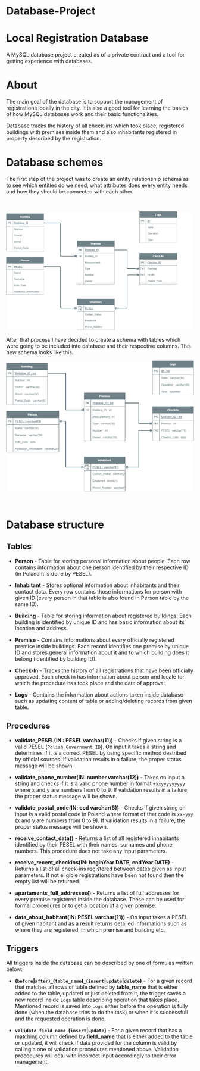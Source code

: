 # Database-Project
# Local Registration Database

A MySQL database project created as of a private contract and a tool for getting experience with databases.    

# About

The main goal of the database is to support the management of registrations locally in the city. It is also a good tool for learning the basics of how MySQL databases work and their basic functionalities.

Database tracks the history of all check-ins which took place, registered buildings with premises inside them and also inhabitants registered in property described by the registration.

# Database schemes

The first step of the project was to create an entity relationship schema as to see which entities do we need, what attributes does every entity needs and how they should be connected with each other.

<br> 

![ERDiagram](schemes/scheme.png)

After that process I have decided to create a schema with tables which were going to be included into database and their respective columns. This new schema looks like this.

![TablesDiagram](schemes/scheme-with-types.png)

<br>

# Database structure

## Tables


* **Person** - Table for storing personal information about people. Each row contains information about one person identified by their respective ID (in Poland it is done by PESEL).

* **Inhabitant** - Stores optional information about inhabitants and their contact data. Every row contains those informations for person with given ID (every person in that table is also found in Person table by the same ID).

* **Building** - Table for storing information about registered buildings. Each building is identified by unique ID and has basic information about its location and address.

* **Premise** - Contains informations about every officially registered premise inside buildings. Each record identifies one premise by unique ID and stores general information about it and to which building does it belong (identified by building ID).

* **Check-In** - Tracks the history of all registrations that have been officially approved. Each check in has information about person and locale for which the procedure has took place and the date of approval.

* **Logs** - Contains the information about actions taken inside database such as updating content of table or adding/deleting records from given table.

## Procedures

* **validate_PESEL(IN : PESEL varchar(11))** - Checks if given string is a valid PESEL (`Polish Government ID`). On input it takes a string and determines if it is a correct PESEL by using specific method destribed by official sources.
If validation results in a failure, the proper status message will be shown.

* **validate_phone_number(IN: number varchar(12))** - Takes on input a string and checks if it is a valid phone number in format `+xxyyyyyyyyy` where x and y are numbers from 0 to 9. If validation results in a failure, the proper status message will be shown. 

* **validate_postal_code(IN: cod varchar(6))** - Checks if given string on input is a valid postal code in Poland where format of that code is `xx-yyy` (x and y are numbers from 0 to 9). If validation results in a failure, the proper status message will be shown.

* **receive_contact_data()** - Returns a list of all registered inhabitants identified by their PESEL with their names, surnames and phone numbers. This procedure does not take any input parameters.

* **receive_recent_checkins(IN: beginYear DATE, endYear DATE)** - Returns a list of all check-ins registered between dates given as input parameters. If not eligible registrations have been not found then the empty list will be returned.

 * **apartaments_full_addresses()** - Returns a list of full addresses for every premise registered inside the database. These can be used for formal procedures or to get a location of a given premise.

* **data_about_habitant(IN: PESEL varchar(11))** - On input takes a PESEL of given habitant and as a result returns detailed informations such as where they are registered, in which premise and building etc.

## Triggers

All triggers inside the database can be described by one of formulas written below:

* **(`before`|`after`)`_`(`table_name`)`_`(`insert`|`update`|`delete`)** - For a given record that matches all rows of table defined by **table_name** that is either added to the table, updated or just deleted from it, the trigger saves a new record inside `Logs` table describing operation that takes place. Mentioned record is saved into `Logs` either before the operation is fully done (when the database tries to do the task) or when it is successfull and the requested operation is done.

* **`validate_field_name_`(`insert`|`update`)** - For a given record that has a matching column defined by **field_name** that is either added to the table or updated, it will check if data provided for the column is valid by calling a one of validation procedures mentioned above. Validation procedures will deal with incorrect input accordingly to their error management.
